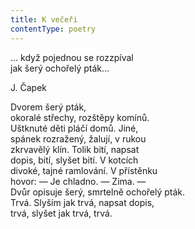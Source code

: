 ```yaml
---
title: K večeři
contentType: poetry
---
```


<section>

… když pojednou se rozzpíval  
jak šerý ochořelý pták…

J. Čapek

<div class="centered">

Dvorem šerý pták,  
okoralé střechy, rozštěpy komínů.  
Uštknuté děti pláčí domů. Jiné,  
spánek rozražený, žalují, v rukou  
zkrvavělý klín. Tolik bití, napsat  
dopis, bití, slyšet bití. V kotcích  
divoké, tajné ramlování. V přístěnku  
hovor: — Je chladno. — Zima. —  
Dvůr opisuje šerý, smrtelně ochořelý pták.  
Trvá. Slyším jak trvá, napsat dopis,  
trvá, slyšet jak trvá, trvá.

</div>

</section>
